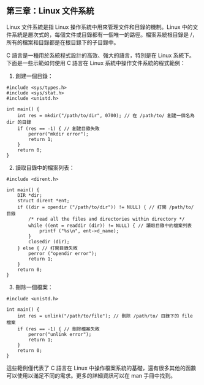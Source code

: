 ## 第三章：Linux 文件系統

Linux 文件系統是指 Linux 操作系統中用來管理文件和目錄的機制。Linux 中的文件系統是層次式的，每個文件或目錄都有一個唯一的路徑。檔案系統根目錄是 /，所有的檔案和目錄都是在根目錄下的子目錄中。

C 語言是一種用於系統程式設計的高效、強大的語言，特別是在 Linux 系統下。下面是一些示範如何使用 C 語言在 Linux 系統中操作文件系統的程式範例：

1.	創建一個目錄：
```
#include <sys/types.h>
#include <sys/stat.h>
#include <unistd.h>

int main() {
    int res = mkdir("/path/to/dir", 0700); // 在 /path/to/ 創建一個名為 dir 的目錄
    if (res == -1) { // 創建目錄失敗
        perror("mkdir error");
        return 1;
    }
    return 0;
}
```

2.	讀取目錄中的檔案列表：
```
#include <dirent.h>

int main() {
    DIR *dir;
    struct dirent *ent;
    if ((dir = opendir ("/path/to/dir")) != NULL) { // 打開 /path/to/ 目錄
        /* read all the files and directories within directory */
        while ((ent = readdir (dir)) != NULL) { // 讀取目錄中的檔案列表
            printf ("%s\n", ent->d_name);
        }
        closedir (dir);
    } else { // 打開目錄失敗
        perror ("opendir error");
        return 1;
    }
    return 0;
}
```

3.	刪除一個檔案：
```
#include <unistd.h>

int main() {
    int res = unlink("/path/to/file"); // 刪除 /path/to/ 目錄下的 file 檔案
    if (res == -1) { // 刪除檔案失敗
        perror("unlink error");
        return 1;
    }
    return 0;
}
```

這些範例僅代表了 C 語言在 Linux 中操作檔案系統的基礎，還有很多其他的函數可以使用以滿足不同的需求。更多的詳細資訊可以在 man 手冊中找到。